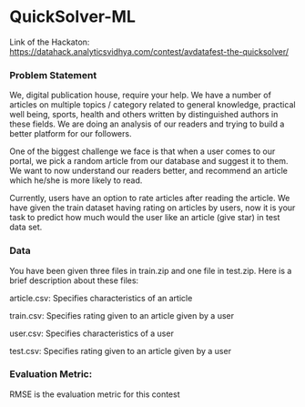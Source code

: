 # QuickSolver-ML

Link of the Hackaton: https://datahack.analyticsvidhya.com/contest/avdatafest-the-quicksolver/

### Problem Statement
We, digital publication house, require your help. We have a number of articles on multiple topics / category related to general knowledge, practical well being, sports, health and others written by distinguished authors in these fields. We are doing an analysis of our readers and trying to build a better platform for our followers.

One of the biggest challenge we face is that when a user comes to our portal, we pick a random article from our database and suggest it to them. We want to now understand our readers better, and recommend an article which he/she is more likely to read. 

Currently, users have an option to rate articles after reading the article. We have given the train dataset having rating on articles by users, now it is your task to predict how much would the user like an article (give star) in test data set.

### Data
You have been given three files in train.zip and one file in test.zip. Here is a brief description about these files:

  article.csv: Specifies characteristics of an article
  
  train.csv: Specifies rating given to an article given by a user
  
  user.csv: Specifies characteristics of a user
  
  test.csv: Specifies rating given to an article given by a user

### Evaluation Metric:
RMSE is the evaluation metric for this contest
